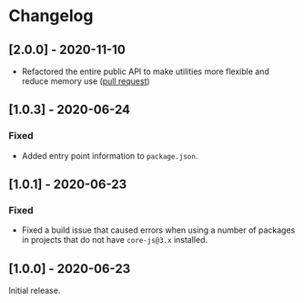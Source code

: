 # Changelog

## [2.0.0] - 2020-11-10

- Refactored the entire public API to make utilities more flexible and reduce memory use ([pull request](https://github.com/Shopify/remote-ui/pull/35))

## [1.0.3] - 2020-06-24

### Fixed

- Added entry point information to `package.json`.

## [1.0.1] - 2020-06-23

### Fixed

- Fixed a build issue that caused errors when using a number of packages in projects that do not have `core-js@3.x` installed.

## [1.0.0] - 2020-06-23

Initial release.
